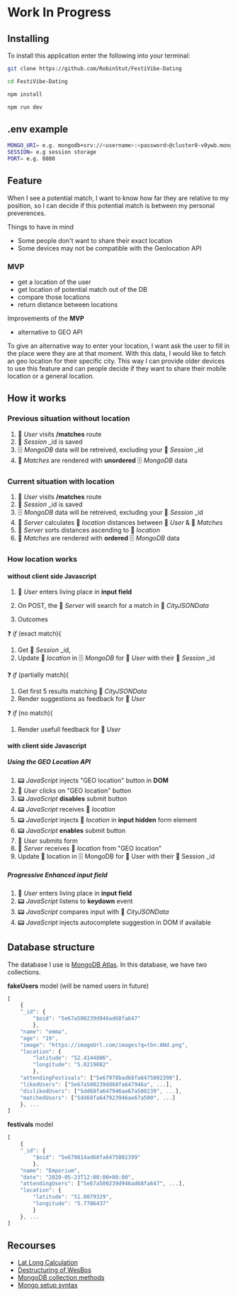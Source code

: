 # Work In Progress

## Installing

To install this application enter the following into your terminal:

```bash
git clone https://github.com/RobinStut/FestiVibe-Dating

cd FestiVibe-Dating

npm install

npm run dev
```

## .env example

```bash
MONGO_URI= e.g. mongodb+srv://<username>:<password>@cluster0-v0ywb.mongodb.net/test
SESSION= e.g session storage
PORT= e.g. 8080

```

## Feature

When I see a potential match, I want to know how far they are relative to my position, so I can decide if this potential match is between my personal preverences.

Things to have in mind

* Some people don't want to share their exact location
* Some devices may not be compatible with the Geolocation API

### MVP

* get a location of the user
* get location of potential match out of the DB
* compare those locations
* return distance between locations

Improvements of the **MVP**

* alternative to GEO API

To give an alternative way to enter your location, I want ask the user to fill in the place were they are at that moment.
With this data, I would like to fetch an geo location for their specific city.
This way I can provide older devices to use this feature and can people decide if they want to share their mobile location or a general location.

## How it works

### Previous situation without location

1. 👤 _User_ visits  **/matches** route
2. 💾 _Session_ _id is saved
3. 🗄️ _MongoDB_ data will be retreived, excluding your 💾 _Session_ _id
4. 💞 _Matches_ are rendered with **unordered** 🗄️ _MongoDB_ data

### Current situation with location

1. 👤 _User_ visits  **/matches** route
2. 💾 _Session_ _id is saved
3. 🗄️ _MongoDB_ data will be retreived, excluding your 💾 _Session_ _id
4. 📡 _Server_ calculates 🧭 _location_ distances between 👤 _User_ & 💞 _Matches_
5. 📡 _Server_ sorts distances ascending to 🧭 _location_
6. 💞 _Matches_ are rendered with **ordered** 🗄️ _MongoDB_ data

### How location works

#### without client side Javascript

1. 👤 _User_ enters living place in **input field**

2. On POST, the 📡 _Server_ will search for a match in 🏢 _CityJSONData_
3. Outcomes

❓ _if_ (exact match){

   1. Get 💾 _Session_ _id,
   2. Update 🧭 _location_ in 🗄️ _MongoDB_ for 👤 _User_ with their 💾 _Session_ _id

❓ _if_ (partially match){

   1. Get first 5 results matching 🏢 _CityJSONData_
   2. Render suggestions as feedback for 👤 _User_

❓ _if_ (no match){

   1. Render usefull feedback for  👤 _User_

#### with client side Javascript

##### Using the GEO Location API

1. 📟 _JavaScript_ injects "GEO location" button in **DOM**
2. 👤 _User_ clicks on "GEO location" button
3. 📟 _JavaScript_ **disables** submit button
4. 📟 _JavaScript_ receives 🧭 _location_
5. 📟 _JavaScript_ injects 🧭 _location_ in **input hidden** form element
6. 📟 _JavaScript_ **enables** submit button
7. 👤 _User_ submits form
8. 📡 _Server_ receives 🧭 _location_ from "GEO location"
9. Update 🧭 location in 🗄️ MongoDB for 👤 User with their 💾 Session _id

##### Progressive Enhanced input field

1. 👤 _User_ enters living place in **input field**
2. 📟 _JavaScript_ listens to **keydown** event
3. 📟 _JavaScript_ compares input with 🏢 _CityJSONData_
4. 📟 _JavaScript_ injects autocomplete suggestion in DOM if available

## Database structure

The database I use is [MongoDB Atlas](https://www.mongodb.com/cloud/atlas).
In this database, we have two collections.

**fakeUsers** model (will be named users in future)

```javascript
[
    {
    "_id": {
        "$oid": "5e67a500239d946ad68fa647"
        },
    "name": "emma",
    "age": "19",
    "image": "https://imageUrl.com/images?q=tbn:ANd.png",
    "location": {
        "latitude": "52.4144806",
        "longitude": "5.0219082"
        },
    "attendingFestivals": ["5e67978bad68fa6475002398"],
    "likedUsers": ["5e67a500239dd68fa647946a", ...],
    "dislikedUsers": ["5dd68fa647946ae67a500239", ...],
    "matchedUsers": ["5dd68fa647923946ae67a500", ...]
    }, ...
]
```

**festivals** model

```javascript
[
    {
    "_id": {
        "$oid": "5e679814ad68fa6475002399"
        },
    "name": "Emporium",
    "date": "2020-05-23T12:00:00+00:00",
    "attendingUsers": ["5e67a500239d946ad68fa647", ...],
    "location": {
        "latitude": "51.8079329",
        "longitude": "5.7786437"
        }
    }, ...
]
```

## Recourses

* [Lat Long Calculation](http://www.movable-type.co.uk/scripts/latlong.html)
* [Destructuring of WesBos](https://wesbos.com/destructuring-renaming/)
* [MongoDB collection methods](https://docs.mongodb.com/manual/reference/method/js-collection/)
* [Mongo setup syntax](https://www.mongodb.com/blog/post/quick-start-nodejs-mongodb--how-to-get-connected-to-your-database)